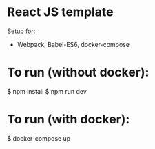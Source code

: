 # React JS template

Setup for:
  - Webpack, Babel-ES6, docker-compose

# To run (without docker):

  $ npm install 
  $ npm run dev

# To run (with docker):
  $ docker-compose up
